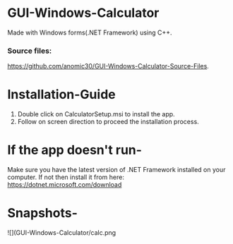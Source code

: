 # GUI-Windows-Calculator
Made with Windows forms(.NET Framework) using C++.
### Source files: 
https://github.com/anomic30/GUI-Windows-Calculator-Source-Files.

# Installation-Guide
1) Double click on CalculatorSetup.msi to install the app.
2) Follow on screen direction to proceed the installation process.

# If the app doesn't run-
Make sure you have the latest version of .NET Framework installed on your computer. 
If not then install it from here: https://dotnet.microsoft.com/download

# Snapshots-
![](GUI-Windows-Calculator/calc.png
